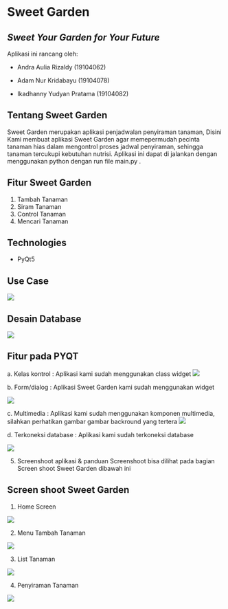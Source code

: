 # Sweet Garden
## _Sweet Your Garden for Your Future_

Aplikasi ini rancang oleh:

- Andra Aulia Rizaldy (19104062)

- Adam Nur Kridabayu (19104078)

- Ikadhanny Yudyan Pratama (19104082)

## Tentang Sweet Garden
  Sweet Garden merupakan aplikasi penjadwalan penyiraman tanaman, Disini Kami membuat aplikasi Sweet Garden agar memepermudah pecinta tanaman hias dalam mengontrol proses jadwal penyiraman, sehingga tanaman tercukupi kebutuhan nutrisi. Aplikasi ini dapat di jalankan dengan menggunakan python dengan run file main.py .
    
## Fitur Sweet Garden
   1. Tambah Tanaman 
   2. Siram Tanaman
   3. Control Tanaman
   4. Mencari Tanaman 

## Technologies
* PyQt5

## Use Case
<img src = "https://github.com/Andrarizal/Pemrograman-dan-Praktikum-GUI/blob/TEORI-GUI/TUGAS%20BESAR%20GUI/USE%20CASE%20TUBES%20GUI.png">

## Desain Database
<img src = "https://github.com/Andrarizal/Pemrograman-dan-Praktikum-GUI/blob/TEORI-GUI/TUGAS%20BESAR%20GUI/Desain%20database.PNG">

## Fitur pada PYQT

a. Kelas kontrol : Aplikasi kami sudah menggunakan class widget
  <img src = "https://github.com/Andrarizal/Pemrograman-dan-Praktikum-GUI/blob/TEORI-GUI/TUGAS%20BESAR%20GUI/class%20widget%20coding.PNG">

b. Form/dialog : Aplikasi Sweet Garden kami sudah menggunakan widget

<img src = "https://github.com/Andrarizal/Pemrograman-dan-Praktikum-GUI/blob/TEORI-GUI/TUGAS%20BESAR%20GUI/Form.jpeg">

c. Multimedia : Aplikasi kami sudah menggunakan komponen multimedia, silahkan perhatikan gambar gambar backround yang tertera
<img src = "https://github.com/Andrarizal/Pemrograman-dan-Praktikum-GUI/blob/TEORI-GUI/TUGAS%20BESAR%20GUI/Sweetgarden/imgs_github/3.jpeg">

d. Terkoneksi database : Aplikasi kami sudah terkoneksi database

<img src = "https://github.com/Andrarizal/Pemrograman-dan-Praktikum-GUI/blob/TEORI-GUI/TUGAS%20BESAR%20GUI/Database%20koneksi.PNG">

5. Screenshoot aplikasi & panduan Screenshoot bisa dilihat pada bagian Screen shoot Sweet Garden dibawah ini

## Screen shoot Sweet Garden
1. Home Screen
<img src = "https://github.com/Andrarizal/Pemrograman-dan-Praktikum-GUI/blob/TEORI-GUI/TUGAS%20BESAR%20GUI/Sweetgarden/imgs_github/1.png">
                                                                                                                                    
2. Menu Tambah Tanaman
<img src = "https://github.com/Andrarizal/Pemrograman-dan-Praktikum-GUI/blob/TEORI-GUI/TUGAS%20BESAR%20GUI/Sweetgarden/imgs_github/2.jpeg"> 

3. List Tanaman
<img src = "https://github.com/Andrarizal/Pemrograman-dan-Praktikum-GUI/blob/TEORI-GUI/TUGAS%20BESAR%20GUI/Sweetgarden/imgs_github/4.jpeg"> 

4. Penyiraman Tanaman                                                                                                                                          
<img src = "https://github.com/Andrarizal/Pemrograman-dan-Praktikum-GUI/blob/TEORI-GUI/TUGAS%20BESAR%20GUI/Sweetgarden/imgs_github/5.jpeg">
                                                                                                                                         
                                                                                                                                          
                                                                                                                                          
                                                                                                                                           
                                                                                                                                          
                                                                                                                                          
                                                                                                             






